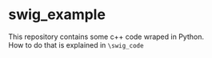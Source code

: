 # swig_example
This repository contains some c++ code wraped in Python.  
How to do that is explained in `\swig_code`
